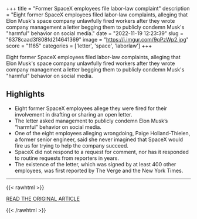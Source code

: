 +++
title = "Former SpaceX employees file labor-law complaint"
description = "Eight former SpaceX employees filed labor-law complaints, alleging that Elon Musk's space company unlawfully fired workers after they wrote company management a letter begging them to publicly condemn Musk's \"harmful\" behavior on social media."
date = "2022-11-19 12:23:39"
slug = "6378caad3f808fd214641369"
image = "https://i.imgur.com/9qPzWp2.jpg"
score = "1165"
categories = ['letter', 'space', 'laborlaw']
+++

Eight former SpaceX employees filed labor-law complaints, alleging that Elon Musk's space company unlawfully fired workers after they wrote company management a letter begging them to publicly condemn Musk's \"harmful\" behavior on social media.

## Highlights

- Eight former SpaceX employees allege they were fired for their involvement in drafting or sharing an open letter.
- The letter asked management to publicly condemn Elon Musk’s “harmful” behavior on social media.
- One of the eight employees alleging wrongdoing, Paige Holland-Thielen, a former senior engineer, said she never imagined that SpaceX would fire us for trying to help the company succeed.
- SpaceX did not respond to a request for comment, nor has it responded to routine requests from reporters in years.
- The existence of the letter, which was signed by at least 400 other employees, was first reported by The Verge and the New York Times.

---

{{< rawhtml >}}
  <p class="article-category">
    <a target="_blank" href="https://www.cnn.com/2022/11/18/business/spacex-nlrb-employee-complaint-scn/index.html">READ THE ORIGINAL ARTICLE</a>
  </p>
{{< /rawhtml >}}
